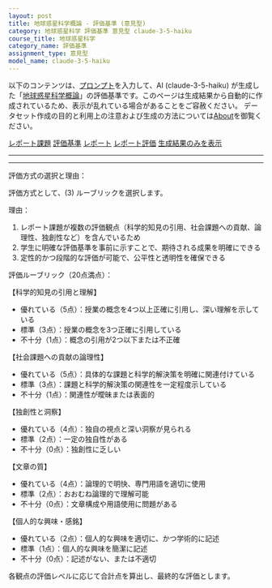 ```yaml
---
layout: post
title: 地球惑星科学概論 - 評価基準 (意見型)
category: 地球惑星科学 評価基準 意見型 claude-3-5-haiku
course_title: 地球惑星科学
category_name: 評価基準
assignment_type: 意見型
model_name: claude-3-5-haiku
---
```


以下のコンテンツは、[プロンプト](http://127.0.0.1:8000/generated/地球惑星科学/claude-3-5-haiku/prompt_評価基準-意見型.md)を入力して、AI (claude-3-5-haiku) が生成した「[地球惑星科学概論](/contents/地球惑星科学/)」の評価基準です。このページは生成結果から自動的に作成されているため、表示が乱れている場合があることをご容赦ください。
データセット作成の目的と利用上の注意および生成の方法については[About](/About)を御覧ください。

[レポート課題](../レポート課題-意見型)
[評価基準](../評価基準-意見型)
[レポート](../レポート-意見型)
[レポート評価](../レポート評価-意見型)
[生成結果のみを表示](http://127.0.0.1:8000/generated/地球惑星科学/claude-3-5-haiku/評価基準-意見型.md)
  

***
***
  
評価方式の選択と理由：

評価方式として、(3) ルーブリックを選択します。

理由：
1. レポート課題が複数の評価観点（科学的知見の引用、社会課題への貢献、論理性、独創性など）を含んでいるため
2. 学生に明確な評価基準を事前に示すことで、期待される成果を明確にできる
3. 定性的かつ段階的な評価が可能で、公平性と透明性を確保できる

評価ルーブリック（20点満点）：

【科学的知見の引用と理解】
- 優れている（5点）：授業の概念を4つ以上正確に引用し、深い理解を示している
- 標準（3点）：授業の概念を3つ正確に引用している
- 不十分（1点）：概念の引用が2つ以下または不正確

【社会課題への貢献の論理性】
- 優れている（5点）：具体的な課題と科学的解決策を明確に関連付けている
- 標準（3点）：課題と科学的解決策の関連性を一定程度示している
- 不十分（1点）：関連性が曖昧または表面的

【独創性と洞察】
- 優れている（4点）：独自の視点と深い洞察が見られる
- 標準（2点）：一定の独自性がある
- 不十分（0点）：独創性に乏しい

【文章の質】
- 優れている（4点）：論理的で明快、専門用語を適切に使用
- 標準（2点）：おおむね論理的で理解可能
- 不十分（0点）：文章構成や用語使用に問題がある

【個人的な興味・感銘】
- 優れている（2点）：個人的な興味を適切に、かつ学術的に記述
- 標準（1点）：個人的な興味を簡潔に記述
- 不十分（0点）：記述がない、または不適切

各観点の評価レベルに応じて合計点を算出し、最終的な評価とします。
